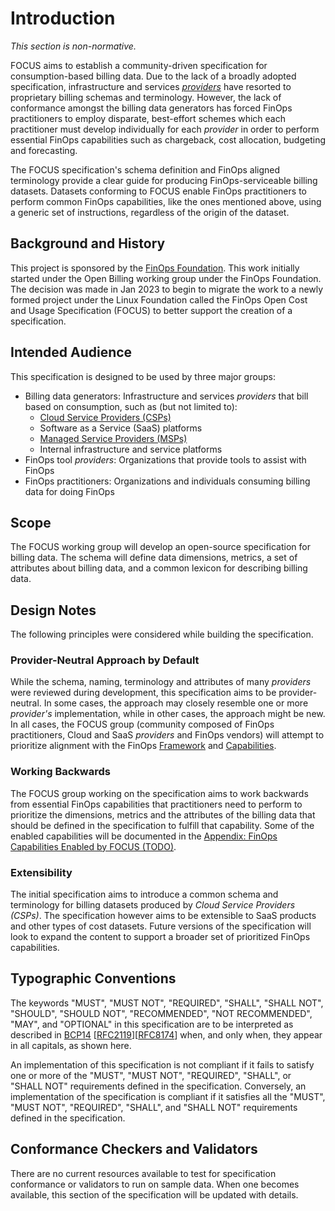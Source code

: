 # Introduction

*This section is non-normative.*

FOCUS aims to establish a community-driven specification for consumption-based billing data. Due to the lack of a broadly adopted specification, infrastructure and services [*providers*](#glossary:provider) have resorted to proprietary billing schemas and terminology. However, the lack of conformance amongst the billing data generators has forced FinOps practitioners to employ disparate, best-effort schemes which each practitioner must develop individually for each *provider* in order to perform essential FinOps capabilities such as chargeback, cost allocation, budgeting and forecasting.

The FOCUS specification's schema definition and FinOps aligned terminology provide a clear guide for producing FinOps-serviceable billing datasets. Datasets conforming to FOCUS enable FinOps practitioners to perform common FinOps capabilities, like the ones mentioned above, using a generic set of instructions, regardless of the origin of the dataset.

## Background and History

This project is sponsored by the [FinOps Foundation][FODO]. This work initially started under the Open Billing working group under the FinOps Foundation. The decision was made in Jan 2023 to begin to migrate the work to a newly formed project under the Linux Foundation called the FinOps Open Cost and Usage Specification (FOCUS) to better support the creation of a specification.

## Intended Audience

This specification is designed to be used by three major groups:

* Billing data generators: Infrastructure and services *providers* that bill based on consumption, such as (but not limited to):
  * [Cloud Service Providers (CSPs)](#glossary:cloud-service-provider)
  * Software as a Service (SaaS) platforms
  * [Managed Service Providers (MSPs)](#glossary:managed-service-provider)
  * Internal infrastructure and service platforms
* FinOps tool *providers*: Organizations that provide tools to assist with FinOps
* FinOps practitioners: Organizations and individuals consuming billing data for doing FinOps

## Scope

The FOCUS working group will develop an open-source specification for billing data. The schema will define data dimensions, metrics, a set of attributes about billing data, and a common lexicon for describing billing data.

## Design Notes

The following principles were considered while building the specification.

### Provider-Neutral Approach by Default

While the schema, naming, terminology and attributes of many *providers* were reviewed during development, this specification aims to be provider-neutral. In some cases, the approach may closely resemble one or more *provider's* implementation, while in other cases, the approach might be new. In all cases, the FOCUS group (community composed of FinOps practitioners, Cloud and SaaS *providers* and FinOps vendors) will attempt to prioritize alignment with the FinOps [Framework][FODOF] and [Capabilities][FODOFC].

### Working Backwards

The FOCUS group working on the specification aims to work backwards from essential FinOps capabilities that practitioners need to perform to prioritize the dimensions, metrics and the attributes of the billing data that should be defined in the specification to fulfill that capability. Some of the enabled capabilities will be documented in the [Appendix: FinOps Capabilities Enabled by FOCUS (TODO)](#finopscapabilitiesenabledbyfocus).

### Extensibility

The initial specification aims to introduce a common schema and terminology for billing datasets produced by *Cloud Service Providers (CSPs)*. The specification however aims to be extensible to SaaS products and other types of cost datasets. Future versions of the specification will look to expand the content to support a broader set of prioritized FinOps capabilities.

## Typographic Conventions

The keywords "MUST", "MUST NOT", "REQUIRED", "SHALL", "SHALL NOT", "SHOULD", "SHOULD NOT", "RECOMMENDED", "NOT RECOMMENDED", "MAY", and "OPTIONAL" in this specification are to be interpreted as described in [BCP14](https://tools.ietf.org/html/bcp14) [[RFC2119](https://tools.ietf.org/html/rfc2119)][[RFC8174](https://tools.ietf.org/html/rfc8174)] when, and only when, they appear in all capitals, as shown here.

An implementation of this specification is not compliant if it fails to satisfy one or more of the "MUST", "MUST NOT", "REQUIRED", "SHALL", or "SHALL NOT" requirements defined in the specification. Conversely, an implementation of the specification is compliant if it satisfies all the "MUST", "MUST NOT", "REQUIRED", "SHALL", and "SHALL NOT" requirements defined in
the specification.

## Conformance Checkers and Validators

There are no current resources available to test for specification conformance or validators to run on sample data. When one becomes available, this section of the specification will be updated with details.

[FODO]: https://www.finops.org
[FODOF]: https://www.finops.org/framework/
[FODOFC]: https://www.finops.org/framework/capabilities/
